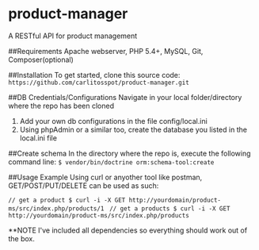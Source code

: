 # product-manager
A RESTful API for product management 

##Requirements
Apache webserver, PHP 5.4+, MySQL, Git, Composer(optional)


##Installation
To get started, clone this source code:
 `https://github.com/carlitosspot/product-manager.git`


##DB Credentials/Configurations
Navigate in your local folder/directory where the repo has been cloned
1. Add your own db configurations in the file config/local.ini
2. Using phpAdmin or a similar too, create the database you listed in the local.ini file


##Create schema
In the directory where the repo is, execute the following command line:
`$ vendor/bin/doctrine orm:schema-tool:create` 


##Usage Example
Using curl or anyother tool like postman, GET/POST/PUT/DELETE can be used as such:


`// get a product
$ curl -i -X GET http://yourdomain/product-ms/src/index.php/products/1
`
`// get a products
$ curl -i -X GET http://yourdomain/product-ms/src/index.php/products
`

**NOTE I've included all dependencies so everything should work out of the box.